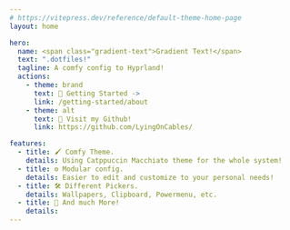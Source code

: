 ```yaml
---
# https://vitepress.dev/reference/default-theme-home-page
layout: home

hero:
  name: <span class="gradient-text">Gradient Text!</span>
  text: ".dotfiles!"
  tagline: A comfy config to Hyprland!
  actions:
    - theme: brand
      text: 🏡 Getting Started ->
      link: /getting-started/about
    - theme: alt
      text: 🐙 Visit my Github!
      link: https://github.com/LyingOnCables/

features:
  - title: 🖌️ Comfy Theme.
    details: Using Catppuccin Macchiato theme for the whole system!
  - title: ⚙️ Modular config.
    details: Easier to edit and customize to your personal needs!
  - title: 🛠️ Different Pickers.
    details: Wallpapers, Clipboard, Powermenu, etc.
  - title: 👀 And much More!
    details:
---
```

